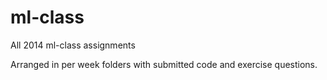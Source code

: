 ml-class
========

All 2014 ml-class assignments

Arranged in per week folders with submitted code and exercise questions.
